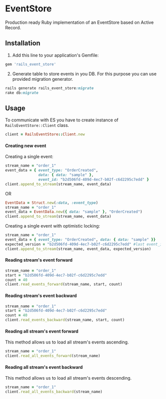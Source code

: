 # EventStore

Production ready Ruby implementation of an EventStore based on Active Record.

## Installation

1. Add this line to your application's Gemfile:

```ruby
gem 'rails_event_store'
```

2. Generate table to store events in you DB. For this purpose you can use provided migration generator.

```ruby
rails generate rails_event_store:migrate
rake db:migrate
```

## Usage

To communicate with ES you have to create instance of `RailsEventStore::Client` class.

```ruby
client = RailsEventStore::Client.new
```

#### Creating new event

Creating a single event:

```ruby
stream_name = "order_1"
event_data = { event_type: "OrderCreated",
               data: { data: "sample" },
               event_id: "b2d506fd-409d-4ec7-b02f-c6d2295c7edd" }
client.append_to_stream(stream_name, event_data)
```

OR

```ruby
EventData = Struct.new(:data, :event_type)
stream_name = "order_1"
event_data = EventData.new({ data: "sample" }, "OrderCreated")
client.append_to_stream(stream_name, event_data)
```

Creating a single event with optimistic locking:

```ruby
stream_name = "order_1"
event_data = { event_type: "OrderCreated", data: { data: "sample" }}
expected_version = "b2d506fd-409d-4ec7-b02f-c6d2295c7edd" #last event_id
client.append_to_stream(stream_name, event_data, expected_version)
```

#### Reading stream's event forward

```ruby
stream_name = "order_1"
start = "b2d506fd-409d-4ec7-b02f-c6d2295c7edd"
count = 40
client.read_events_forward(stream_name, start, count)
```

#### Reading stream's event backward

```ruby
stream_name = "order_1"
start = "b2d506fd-409d-4ec7-b02f-c6d2295c7edd"
count = 40
client.read_events_backward(stream_name, start, count)
```

#### Reading all stream's event forward

This method allows us to load all stream's events ascending.

```ruby
stream_name = "order_1"
client.read_all_events_forward(stream_name)
```

#### Reading all stream's event backward

This method allows us to load all stream's events descending.

```ruby
stream_name = "order_1"
client.read_all_events_backward(stream_name)
```

